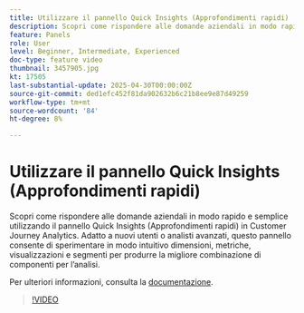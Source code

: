 ```yaml
---
title: Utilizzare il pannello Quick Insights (Approfondimenti rapidi)
description: Scopri come rispondere alle domande aziendali in modo rapido e semplice utilizzando il pannello Quick Insights (Approfondimenti rapidi) in Customer Journey Analytics.
feature: Panels
role: User
level: Beginner, Intermediate, Experienced
doc-type: feature video
thumbnail: 3457905.jpg
kt: 17505
last-substantial-update: 2025-04-30T00:00:00Z
source-git-commit: ded1efc452f81da902632b6c21b8ee9e87d49259
workflow-type: tm+mt
source-wordcount: '84'
ht-degree: 8%

---
```



# Utilizzare il pannello Quick Insights (Approfondimenti rapidi)

Scopri come rispondere alle domande aziendali in modo rapido e semplice utilizzando il pannello Quick Insights (Approfondimenti rapidi) in Customer Journey Analytics. Adatto a nuovi utenti o analisti avanzati, questo pannello consente di sperimentare in modo intuitivo dimensioni, metriche, visualizzazioni e segmenti per produrre la migliore combinazione di componenti per l’analisi.

Per ulteriori informazioni, consulta la [documentazione](https://experienceleague.adobe.com/it/docs/analytics-platform/using/cja-workspace/panels/quickinsight).

>[!VIDEO](https://video.tv.adobe.com/v/3457905/?learn=on)
